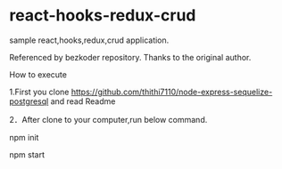 # react-hooks-redux-crud
sample react,hooks,redux,crud application.

Referenced by bezkoder repository. Thanks to the original author.

How to execute

1.First you clone https://github.com/thithi7110/node-express-sequelize-postgresql 
and read Readme

2．After clone to your computer,run below command.

npm init

npm start
